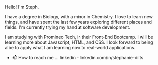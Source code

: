 

Hello! I'm Steph. 

I have a degree in Biology, with a minor in Chemistry. I love to learn new things, and have spent the last few years
exploring different places and fields. I'm currently trying my hand at software development.

I am studying with Promineo Tech, in their Front-End Bootcamp. I will be learning more about Javascript, HTML, and CSS.
I look forward to being albe to apply what I am learning now to real-world applications.

- 📫 How to reach me ...
linkedin - linkedin.com/in/stephanie-dilts

<!---
Steph152/Steph152 is a ✨ special ✨ repository because its `README.md` (this file) appears on your GitHub profile.
You can click the Preview link to take a look at your changes.
--->
